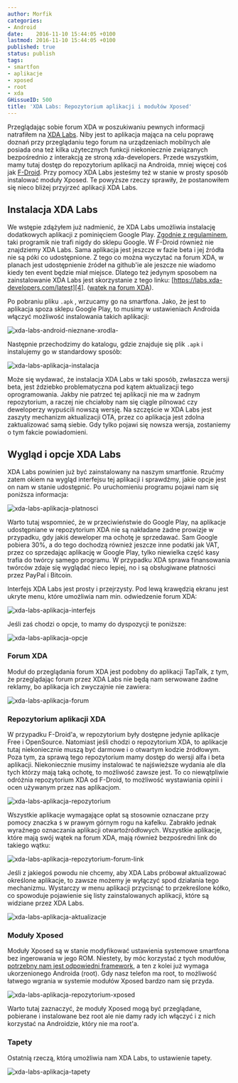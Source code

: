 ```yaml
---
author: Morfik
categories:
- Android
date:    2016-11-10 15:44:05 +0100
lastmod: 2016-11-10 15:44:05 +0100
published: true
status: publish
tags:
- smartfon
- aplikacje
- xposed
- root
- xda
GHissueID: 500
title: 'XDA Labs: Repozytorium aplikacji i modułów Xposed'
---
```


Przeglądając sobie forum XDA w poszukiwaniu pewnych informacji natrafiłem na [XDA Labs][1]. Niby
jest to aplikacja mająca na celu poprawę doznań przy przeglądaniu tego forum na urządzeniach
mobilnych ale posiada ona też kilka użytecznych funkcji niekoniecznie związanych bezpośrednio z
interakcją ze stroną xda-developers. Przede wszystkim, mamy tutaj dostęp do repozytorium aplikacji
na Androida, mniej więcej coś jak [F-Droid][2]. Przy pomocy XDA Labs jesteśmy też w stanie w prosty
sposób instalować moduły Xposed. Te powyższe rzeczy sprawiły, że postanowiłem się nieco bliżej
przyjrzeć aplikacji XDA Labs.

<!--more-->
## Instalacja XDA Labs

We wstępie zdążyłem już nadmienić, że XDA Labs umożliwia instalację dodatkowych aplikacji z
pominięciem Google Play. [Zgodnie z regulaminem][3], taki programik nie trafi nigdy do sklepu
Google. W F-Droid również nie znajdziemy XDA Labs. Sama aplikacja jest jeszcze w fazie beta i jej
źródła nie są póki co udostępnione. Z tego co można wyczytać na forum XDA, w planach jest
udostępnienie źródeł na github'ie ale jeszcze nie wiadomo kiedy ten event będzie miał miejsce.
Dlatego też jedynym sposobem na zainstalowanie XDA Labs jest skorzystanie z tego linku:
[https://labs.xda-developers.com/latest][4]. ([wątek na forum XDA][5]).

Po pobraniu pliku `.apk` , wrzucamy go na smartfona. Jako, że jest to aplikacja spoza sklepu Google
Play, to musimy w ustawieniach Androida włączyć możliwość instalowania takich aplikacji:

![xda-labs-android-nieznane-xrodla-](/img/2016/11/001.xda-labs-android-nieznane-xrodla-.png#big)

Następnie przechodzimy do katalogu, gdzie znajduje się plik `.apk` i instalujemy go w standardowy
sposób:

![xda-labs-aplikacja-instalacja](/img/2016/11/002.xda-labs-aplikacja-instalacja.png#huge)

Może się wydawać, że instalacja XDA Labs w taki sposób, zwłaszcza wersji beta, jest ździebko
problematyczna pod kątem aktualizacji tego oprogramowania. Jakby nie patrzeć tej aplikacji nie ma w
żadnym repozytorium, a raczej nie chciałoby nam się ciągle pilnować czy deweloperzy wypuścili
nowszą wersję. Na szczęście w XDA Labs jest zaszyty mechanizm aktualizacji OTA, przez co aplikacja
jest zdolna zaktualizować samą siebie. Gdy tylko pojawi się nowsza wersja, zostaniemy o tym fakcie
powiadomieni.

## Wygląd i opcje XDA Labs

XDA Labs powinien już być zainstalowany na naszym smartfonie. Rzućmy zatem okiem na wygląd
interfejsu tej aplikacji i sprawdźmy, jakie opcje jest on nam w stanie udostępnić. Po uruchomieniu
programu pojawi nam się poniższa informacja:

![xda-labs-aplikacja-platnosci](/img/2016/11/003.xda-labs-aplikacja-platnosci.png#medium)

Warto tutaj wspomnieć, że w przeciwieństwie do Google Play, na aplikacje udostępniane w repozytorium
XDA nie są nakładane żadne prowizje w przypadku, gdy jakiś deweloper ma ochotę je sprzedawać. Sam
Google pobiera 30%, a do tego dochodzą również jeszcze inne podatki jak VAT, przez co sprzedając
aplikację w Google Play, tylko niewielka część kasy trafia do twórcy samego programu. W przypadku
XDA sprawa finansowania twórców zdaje się wyglądać nieco lepiej, no i są obsługiwane płatności przez
PayPal i Bitcoin.

Interfejs XDA Labs jest prosty i przejrzysty. Pod lewą krawędzią ekranu jest ukryte menu, które
umożliwia nam min. odwiedzenie forum XDA:

![xda-labs-aplikacja-interfejs](/img/2016/11/004.xda-labs-aplikacja-interfejs.png#big)

Jeśli zaś chodzi o opcje, to mamy do dyspozycji te poniższe:

![xda-labs-aplikacja-opcje](/img/2016/11/005.xda-labs-aplikacja-opcje.png#huge)

### Forum XDA

Moduł do przeglądania forum XDA jest podobny do aplikacji TapTalk, z tym, że przeglądając forum
przez XDA Labs nie będą nam serwowane żadne reklamy, bo aplikacja ich zwyczajnie nie zawiera:

![xda-labs-aplikacja-forum](/img/2016/11/006.xda-labs-aplikacja-forum.png#huge)

### Repozytorium aplikacji XDA

W przypadku F-Droid'a, w repozytorium były dostępne jedynie aplikacje Free i OpenSource. Natomiast
jeśli chodzi o repozytorium XDA, to aplikacje tutaj niekoniecznie muszą być darmowe i o otwartym
kodzie źródłowym. Poza tym, za sprawą tego repozytorium mamy dostęp do wersji alfa i beta aplikacji.
Niekoniecznie musimy instalować te najświeższe wydania ale dla tych którzy mają taką ochotę, to
możliwość zawsze jest. To co niewątpliwie odróżnia repozytorium XDA od F-Droid, to możliwość
wystawiania opinii i ocen używanym przez nas aplikacjom.

![xda-labs-aplikacja-repozytorium](/img/2016/11/007.xda-labs-aplikacja-repozytorium.png#huge)

Wszystkie aplikacje wymagające opłat są stosownie oznaczane przy pomocy znaczka `$` w prawym górnym
rogu na kafelku. Zabrakło jednak wyraźnego oznaczania aplikacji otwartoźródłowych. Wszystkie
aplikacje, które mają swój wątek na forum XDA, mają również bezpośredni link do takiego wątku:

![xda-labs-aplikacja-repozytorium-forum-link](/img/2016/11/008.xda-labs-aplikacja-repozytorium-forum-link.png#medium)

Jeśli z jakiegoś powodu nie chcemy, aby XDA Labs próbował aktualizować określone aplikacje, to
zawsze możemy je wyłączyć spod działania tego mechanizmu. Wystarczy w menu aplikacji przycisnąć to
przekreślone kółko, co spowoduje pojawienie się listy zainstalowanych aplikacji, które są widziane
przez XDA Labs.

![xda-labs-aplikacja-aktualizacje](/img/2016/11/009.xda-labs-aplikacja-aktualizacje.png#medium)

### Moduły Xposed

Moduły Xposed są w stanie modyfikować ustawienia systemowe smartfona bez ingerowania w jego ROM.
Niestety, by móc korzystać z tych modułów, [potrzebny nam jest odpowiedni framework][6], a ten z
kolei już wymaga ukorzenionego Androida (root). Gdy nasz telefon ma root, to możliwość łatwego
wgrania w systemie modułów Xposed bardzo nam się przyda.

![xda-labs-aplikacja-repozytorium-xposed](/img/2016/11/010.xda-labs-aplikacja-repozytorium-xposed.png#big)

Warto tutaj zaznaczyć, że moduły Xposed mogą być przeglądane, pobierane i instalowane bez root ale
nie damy rady ich włączyć i z nich korzystać na Androidzie, który nie ma root'a.

### Tapety

Ostatnią rzeczą, którą umożliwia nam XDA Labs, to ustawienie tapety.

![xda-labs-aplikacja-tapety](/img/2016/11/011.xda-labs-aplikacja-tapety.png#medium)


[1]: https://forum.xda-developers.com/android/apps-games/labs-t3241866
[2]: /post/android-repozytorium-aplikacji-opensource-f-droid/
[3]: https://play.google.com/about/developer-distribution-agreement.html
[4]: https://labs.xda-developers.com/latest/
[5]: https://www.xda-developers.com/xda-labs/
[6]: http://repo.xposed.info/module/de.robv.android.xposed.installer
